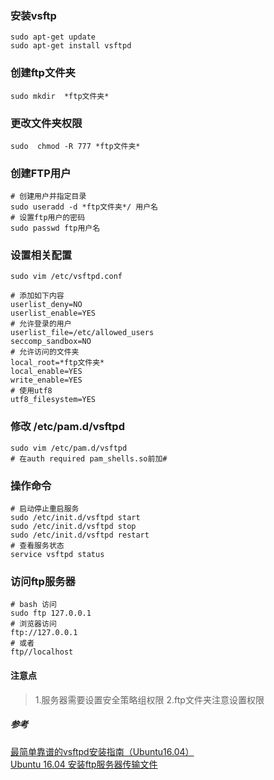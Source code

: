 ### 安装vsftp
```
sudo apt-get update
sudo apt-get install vsftpd
```
### 创建ftp文件夹
```
sudo mkdir  *ftp文件夹*
```
### 更改文件夹权限
```
sudo  chmod -R 777 *ftp文件夹*
```
### 创建FTP用户
```
# 创建用户并指定目录
sudo useradd -d *ftp文件夹*/ 用户名
# 设置ftp用户的密码
sudo passwd ftp用户名
```
### 设置相关配置
```
sudo vim /etc/vsftpd.conf

# 添加如下内容
userlist_deny=NO
userlist_enable=YES
# 允许登录的用户
userlist_file=/etc/allowed_users
seccomp_sandbox=NO
# 允许访问的文件夹
local_root=*ftp文件夹*
local_enable=YES
write_enable=YES
# 使用utf8
utf8_filesystem=YES
```
### 修改 /etc/pam.d/vsftpd
```
sudo vim /etc/pam.d/vsftpd
# 在auth required pam_shells.so前加#
```
### 操作命令
```
# 启动停止重启服务
sudo /etc/init.d/vsftpd start
sudo /etc/init.d/vsftpd stop
sudo /etc/init.d/vsftpd restart
# 查看服务状态
service vsftpd status
```
### 访问ftp服务器
```
# bash 访问
sudo ftp 127.0.0.1
# 浏览器访问
ftp://127.0.0.1
# 或者
ftp//localhost  
```
#### 注意点
> 1.服务器需要设置安全策略组权限
> 2.ftp文件夹注意设置权限




##### 参考
[最简单靠谱的vsftpd安装指南（Ubuntu16.04）](http://www.jianshu.com/p/b66066a70cd4)<br/>
[Ubuntu 16.04 安装ftp服务器传输文件](http://www.cnblogs.com/xuanxufeng/p/6235494.html)